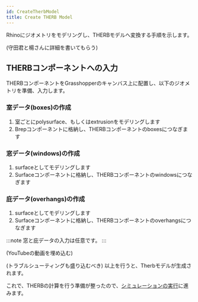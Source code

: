```yaml
---
id: CreateTherbModel
title: Create THERB Model
---
```


Rhinoにジオメトリをモデリングし、THERBモデルへ変換する手順を示します。   

(守田君と楊さんに詳細を書いてもらう)
## THERBコンポーネントへの入力   
THERBコンポーネントをGrasshopperのキャンバス上に配置し、以下のジオメトリを準備、入力します。  
### 室データ(boxes)の作成  
1. 室ごとにpolysurface、もしくはextrusionをモデリングします  
2. Brepコンポーネントに格納し、THERBコンポーネントのboxesにつなぎます  

### 窓データ(windows)の作成  
1. surfaceとしてモデリングします   
2. Surfaceコンポーネントに格納し、THERBコンポーネントのwindowsにつなぎます  

### 庇データ(overhangs)の作成  
1. surfaceとしてモデリングします   
2. Surfaceコンポーネントに格納し、THERBコンポーネントのoverhangsにつなぎます  

:::note
窓と庇データの入力は任意です。
:::

(YouTubeの動画を埋め込む)  


(トラブルシューティングも盛り込むべき)
以上を行うと、Therbモデルが生成されます。

これで、THERBの計算を行う準備が整ったので、[シミュレーションの実行](./RunSimulation.md)に進みます。  
